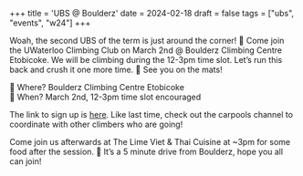 +++
title = 'UBS @ Boulderz'
date = 2024-02-18
draft = false
tags = ["ubs", "events", "w24"]
+++

Woah, the second UBS of the term is just around the corner! 👀 Come join the UWaterloo Climbing Club on March 2nd @ Boulderz Climbing Centre Etobicoke. We will be climbing during the 12-3pm time slot. Let’s run this back and crush it one more time. 👊 See you on the mats!

📍 Where? Boulderz Climbing Centre Etobicoke  
📆 When? March 2nd, 12-3pm time slot encouraged

The link to sign up is [here](https://www.boulderzclimbing.com/2024/02/15/ubs-at-boulderz-2024/). Like last time, check out the ⁠carpools channel to coordinate with other climbers who are going!

Come join us afterwards at The Lime Viet & Thai Cuisine at ~3pm for some food after the session. 🍜 It’s a 5 minute drive from Boulderz, hope you all can join!
